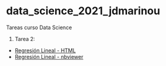 # data_science_2021_jdmarinou
 Tareas curso Data Science

1. Tarea 2: 
+ [Regresión Lineal - HTML](https://htmlpreview.github.io/?https://github.com/jdmarinou/data_science_2021_jdmarinou/blob/main/tarea_2/tarea_2_jdmarinou_regresion_lineal.html)
+ [Regresión Lineal - nbviewer](https://nbviewer.jupyter.org/github/jdmarinou/data_science_2021_jdmarinou/blob/main/tarea_2/tarea_2_jdmarinou.ipynb)
